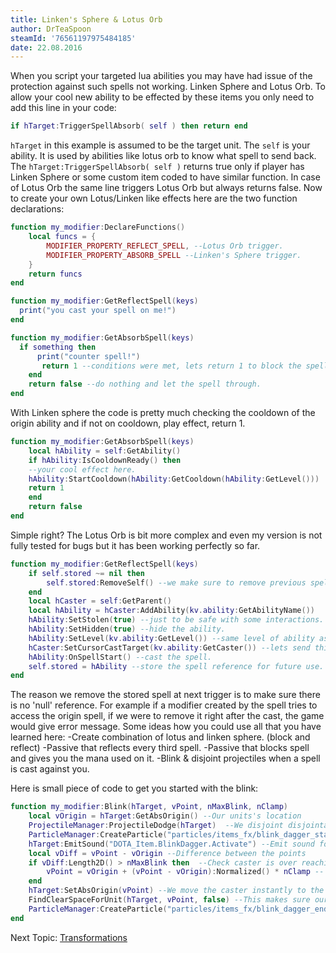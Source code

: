 ```yaml
---
title: Linken's Sphere & Lotus Orb
author: DrTeaSpoon
steamId: '76561197975484185'
date: 22.08.2016
---
```


When you script your targeted lua abilities you may have had issue of the protection against such spells not working. Linken Sphere and Lotus Orb.
To allow your cool new ability to be effected by these items you only need to add this line in your code:

```lua
if hTarget:TriggerSpellAbsorb( self ) then return end
```

`hTarget` in this example is assumed to be the target unit. The `self` is your ability. It is used by abilities like lotus orb to know what spell to send back. The `hTarget:TriggerSpellAbsorb( self )` returns true only if player has Linken Sphere or some custom item coded to have similar function.
In case of Lotus Orb the same line triggers Lotus Orb but always returns false.
Now to create your own Lotus/Linken like effects here are the two function declarations:

```lua
function my_modifier:DeclareFunctions()
    local funcs = {
        MODIFIER_PROPERTY_REFLECT_SPELL, --Lotus Orb trigger.
        MODIFIER_PROPERTY_ABSORB_SPELL --Linken's Sphere trigger.
    }
    return funcs
end

function my_modifier:GetReflectSpell(keys)
  print("you cast your spell on me!")
end

function my_modifier:GetAbsorbSpell(keys)
  if something then
      print("counter spell!")
       return 1 --conditions were met, lets return 1 to block the spell.
    end
    return false --do nothing and let the spell through.
end
```

With Linken sphere the code is pretty much checking the cooldown of the origin ability and if not on cooldown, play effect, return 1.

```lua
function my_modifier:GetAbsorbSpell(keys)
    local hAbility = self:GetAbility()
    if hAbility:IsCooldownReady() then
    --your cool effect here.
    hAbility:StartCooldown(hAbility:GetCooldown(hAbility:GetLevel()))
    return 1
    end
    return false
end
```

Simple right? The Lotus Orb is bit more complex and even my version is not fully tested for bugs but it has been working perfectly so far.

```lua
function my_modifier:GetReflectSpell(keys)
    if self.stored ~= nil then
        self.stored:RemoveSelf() --we make sure to remove previous spell.
    end
    local hCaster = self:GetParent()
    local hAbility = hCaster:AddAbility(kv.ability:GetAbilityName())
    hAbility:SetStolen(true) --just to be safe with some interactions.
    hAbility:SetHidden(true) --hide the ability.
    hAbility:SetLevel(kv.ability:GetLevel()) --same level of ability as the origin.
    hCaster:SetCursorCastTarget(kv.ability:GetCaster()) --lets send this spell back.
    hAbility:OnSpellStart() --cast the spell.
    self.stored = hAbility --store the spell reference for future use.
end
```

The reason we remove the stored spell at next trigger is to make sure there is no 'null' reference. For example if a modifier created by the spell tries to access the origin spell, if we were to remove it right after the cast, the game would give error message.
Some ideas how you could use all that you have learned here:
-Create combination of lotus and linken sphere. (block and reflect)
-Passive that reflects every third spell.
-Passive that blocks spell and gives you the mana used on it.
-Blink & disjoint projectiles when a spell is cast against you.

Here is small piece of code to get you started with the blink:

```lua
function my_modifier:Blink(hTarget, vPoint, nMaxBlink, nClamp)
    local vOrigin = hTarget:GetAbsOrigin() --Our units's location
    ProjectileManager:ProjectileDodge(hTarget)  --We disjoint disjointable incoming projectiles.
    ParticleManager:CreateParticle("particles/items_fx/blink_dagger_start.vpcf", PATTACH_ABSORIGIN, hTarget) --Create particle effect at our caster.
    hTarget:EmitSound("DOTA_Item.BlinkDagger.Activate") --Emit sound for the blink
    local vDiff = vPoint - vOrigin --Difference between the points
    if vDiff:Length2D() > nMaxBlink then  --Check caster is over reaching.
        vPoint = vOrigin + (vPoint - vOrigin):Normalized() * nClamp -- Recalculation of the target point.
    end
    hTarget:SetAbsOrigin(vPoint) --We move the caster instantly to the location
    FindClearSpaceForUnit(hTarget, vPoint, false) --This makes sure our caster does not get stuck
    ParticleManager:CreateParticle("particles/items_fx/blink_dagger_end.vpcf", PATTACH_ABSORIGIN, hTarget) --Create particle effect at our caster.
end
```

Next Topic: [Transformations](3)
